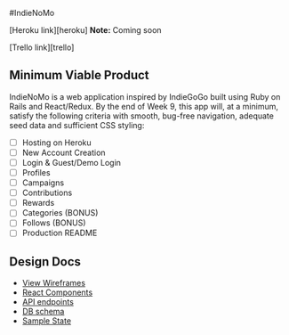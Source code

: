 #IndieNoMo

[Heroku link][heroku] **Note:** Coming soon

[Trello link][trello]

## Minimum Viable Product

IndieNoMo is a web application inspired by IndieGoGo built using Ruby on Rails
and React/Redux. By the end of Week 9, this app will, at a minimum, satisfy the
following criteria with smooth, bug-free navigation, adequate seed data and
sufficient CSS styling:

- [ ] Hosting on Heroku
- [ ] New Account Creation
- [ ] Login & Guest/Demo Login
- [ ] Profiles
- [ ] Campaigns
- [ ] Contributions
- [ ] Rewards
- [ ] Categories (BONUS)
- [ ] Follows (BONUS)
- [ ] Production README

## Design Docs
* [View Wireframes][wireframes]
* [React Components][components]
* [API endpoints][api-endpoints]
* [DB schema][schema]
* [Sample State][sample-state]

[wireframes]: ./wireframes/
[components]: ./component-hierarchy.md
[sample-state]: ./sample-state.md
[api-endpoints]: ./api-endpoints.md
[schema]: ./schema.md

